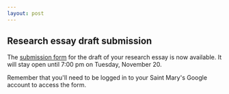 ```yaml
---
layout: post
---
```


## Research essay draft submission

The [submission form](https://goo.gl/forms/pR992oWLSg19pEx22) for the draft of your research essay is now available. It will stay open until 7:00 pm on Tuesday, November 20.

Remember that you'll need to be logged in to your Saint Mary's Google account to access the form.
